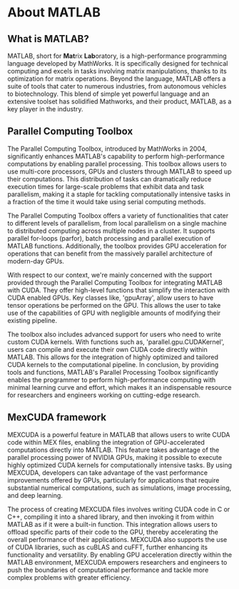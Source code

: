 # About MATLAB

## What is MATLAB?
MATLAB, short for **Mat**rix **Lab**oratory, is a high-performance programming language developed by MathWorks. It is specifically designed for technical computing and excels in tasks involving matrix manipulations, thanks to its optimization for matrix operations. Beyond the language, MATLAB offers a  suite of tools that cater to numerous industries, from autonomous vehicles to biotechnology. This blend of simple yet powerful language and an extensive toolset has solidified Mathworks, and their product, MATLAB, as a key player in the industry.

## Parallel Computing Toolbox
The Parallel Computing Toolbox, introduced by MathWorks in 2004, significantly enhances MATLAB's capability to perform high-performance computations by enabling parallel processing. This toolbox allows users to use multi-core processors, GPUs and clusters through MATLAB to speed up their computations. This distribution of tasks can dramatically reduce execution times for large-scale problems that exhibit data and task parallelism, making it a staple for tackling computationally intensive tasks in a fraction of the time it would take using serial computing methods. 

The Parallel Computing Toolbox offers a variety of functionalities that cater to different levels of parallelism, from local parallelism on a single machine to distributed computing across multiple nodes in a cluster. It supports parallel for-loops (parfor), batch processing and parallel execution of MATLAB functions. Additionally, the toolbox provides GPU acceleration for operations that can benefit from the massively parallel architecture of modern-day GPUs. 

With respect to our context, we're mainly concerned with the support provided through the Parallel Computing Toolbox for integrating MATLAB with CUDA. They offer high-level functions that simplify the interaction with CUDA enabled GPUs. Key classes like, 'gpuArray', allow users to have tensor operations be performed on the GPU. This allows the user to take use of the capabilities of GPU with negligible amounts of modifying their existing pipeline. 

The toolbox also includes advanced support for users who need to write custom CUDA kernels. With functions such as, 'parallel.gpu.CUDAKernel', users can compile and execute their own CUDA code directly within MATLAB. This allows for the integration of highly optimized and tailored CUDA kernels to the computational pipeline. In conclusion, by providing tools and functions, MATLAB's Parallel Processing Toolbox significantly enables the programmer to perform high-performance computing with minimal learning curve and effort, which makes it an indispensable resource for researchers and engineers working on cutting-edge research. 

## MexCUDA framework
MEXCUDA is a powerful feature in MATLAB that allows users to write CUDA code within MEX files, enabling the integration of GPU-accelerated computations directly into MATLAB. This feature takes advantage of the parallel processing power of NVIDIA GPUs, making it possible to execute highly optimized CUDA kernels for computationally intensive tasks. By using MEXCUDA, developers can take advantage of the vast performance improvements offered by GPUs, particularly for applications that require substantial numerical computations, such as simulations, image processing, and deep learning.

The process of creating MEXCUDA files involves writing CUDA code in C or C++, compiling it into a shared library, and then invoking it from within MATLAB as if it were a built-in function. This integration allows users to offload specific parts of their code to the GPU, thereby accelerating the overall performance of their applications. MEXCUDA also supports the use of CUDA libraries, such as cuBLAS and cuFFT, further enhancing its functionality and versatility. By enabling GPU acceleration directly within the MATLAB environment, MEXCUDA empowers researchers and engineers to push the boundaries of computational performance and tackle more complex problems with greater efficiency.